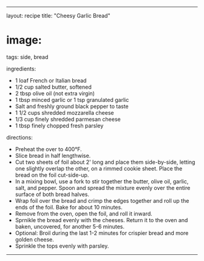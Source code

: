 ---

layout: recipe
title: "Cheesy Garlic Bread"
# image:
tags: side, bread

ingredients:
- 1 loaf French or Italian bread
- 1/2 cup salted butter, softened
- 2 tbsp olive oil (not extra virgin)
- 1 tbsp minced garlic or 1 tsp  granulated garlic
- Salt and freshly ground black pepper to taste
- 1 1/2 cups shredded mozzarella cheese
- 1/3 cup finely shredded parmesan cheese
- 1 tbsp finely chopped fresh parsley

directions:
- Preheat the over to 400°F.
- Slice bread in half lengthwise.
- Cut two sheets of foil about 2' long and place them side-by-side, letting one slightly overlap the other, on a rimmed cookie sheet. Place the bread on the foil cut-side-up.
- In a mixing bowl, use a fork to stir together the butter, olive oil, garlic, salt, and pepper. Spoon and spread the mixture evenly over the entire surface of both bread halves.
- Wrap foil over the bread and crimp the edges together and roll up the ends of the foil. Bake for about 10 minutes.
- Remove from the oven, open the foil, and roll it inward.
- Sprnikle the bread evenly with the cheeses. Return it to the oven and baken, uncovered, for another 5-6 minutes.
- Optional: Broil during the last 1-2 minutes for crispier bread and more golden cheese.
- Sprinkle the tops evenly with parsley.

---
